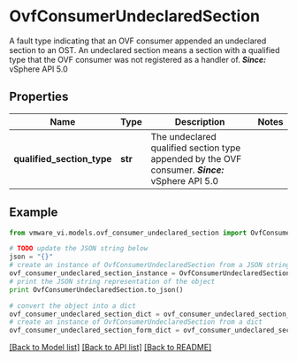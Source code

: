 # OvfConsumerUndeclaredSection

A fault type indicating that an OVF consumer appended an undeclared section to an OST.  An undeclared section means a section with a qualified type that the OVF consumer was not registered as a handler of.  ***Since:*** vSphere API 5.0 

## Properties
Name | Type | Description | Notes
------------ | ------------- | ------------- | -------------
**qualified_section_type** | **str** | The undeclared qualified section type appended by the OVF consumer.  ***Since:*** vSphere API 5.0  | 

## Example

```python
from vmware_vi.models.ovf_consumer_undeclared_section import OvfConsumerUndeclaredSection

# TODO update the JSON string below
json = "{}"
# create an instance of OvfConsumerUndeclaredSection from a JSON string
ovf_consumer_undeclared_section_instance = OvfConsumerUndeclaredSection.from_json(json)
# print the JSON string representation of the object
print OvfConsumerUndeclaredSection.to_json()

# convert the object into a dict
ovf_consumer_undeclared_section_dict = ovf_consumer_undeclared_section_instance.to_dict()
# create an instance of OvfConsumerUndeclaredSection from a dict
ovf_consumer_undeclared_section_form_dict = ovf_consumer_undeclared_section.from_dict(ovf_consumer_undeclared_section_dict)
```
[[Back to Model list]](../README.md#documentation-for-models) [[Back to API list]](../README.md#documentation-for-api-endpoints) [[Back to README]](../README.md)


